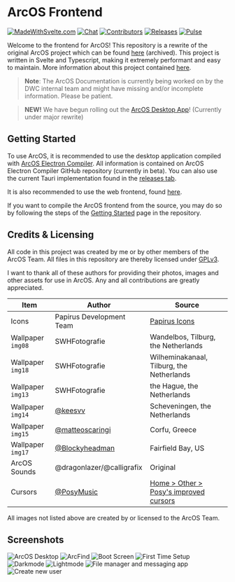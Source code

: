 # ArcOS Frontend

[![MadeWithSvelte.com](https://madewithsvelte.com/storage/repo-shields/4407-shield.svg)](https://madewithsvelte.com/p/arcos/shield-link)
[![Chat](https://img.shields.io/discord/1082383732637450320?label=Community&logo=discord)](https://discord.gg/ARjRM6uNqf)
[![Contributors](https://img.shields.io/github/contributors/IzK-ArcOS/ArcOS-Frontend)](https://github.com/IzK-ArcOS/ArcOS-Frontend/graphs/contributors)
[![Releases](https://raster.shields.io/github/v/release/IzK-ArcOS/ArcOS-Frontend.svg)](https://github.com/IzK-ArcOS/ArcOS-Frontend/releases)
[![Pulse](https://img.shields.io/github/commit-activity/m/IzK-ArcOS/ArcOS-Frontend)](https://github.com/badges/IzK-ArcOS/ArcOS-Frontend)

Welcome to the frontend for ArcOS! This repository is a rewrite of the original ArcOS project which can be found [here](https://github.com/IzK-ArcOS/ArcOS-Environment) (archived). This project is written in Svelte and Typescript, making it extremely performant and easy to maintain. More information about this project contained [here](https://github.com/IzK-ArcOS?view_as=public).

> **Note**: The ArcOS Documentation is currently being worked on by the DWC internal team and might have missing and/or incomplete information. Please be patient.

> **NEW!** We have begun rolling out the [ArcOS Desktop App](https://github.com/IzK-ArcOS/ArcOS-Frontend/releases)! (Currently under major rewrite)

## Getting Started

To use ArcOS, it is recommended to use the desktop application compiled with [ArcOS Electron Compiler](https://github.com/IzK-ArcOS/ArcOS-Electron-Compiler). All information is contained on ArcOS Electron Compiler GitHub repository (currently in beta). You can also use the current Tauri implementation found in the [releases tab](https://github.com/IzK-ArcOS/ArcOS-Frontend/releases/).

It is also recommended to use the web frontend, found [here](https://izk-arcos.nl/web/).

If you want to compile the ArcOS frontend from the source, you may do so by following the steps of the [Getting Started](docs/Getting%20Started.md) page in the repository.

## Credits & Licensing

All code in this project was created by me or by other members of the ArcOS Team. All files in this repository are thereby licensed under [GPLv3](./LICENSE).

I want to thank all of these authors for providing their photos, images and other assets for use in ArcOS. Any and all contributions are greatly appreciated.

| Item              | Author                                               | Source                                                                           |
| ----------------- | ---------------------------------------------------- | -------------------------------------------------------------------------------- |
| Icons             | Papirus Development Team                             | [Papirus Icons](https://github.com/PapirusDevelopmentTeam/papirus-icon-theme)    |
| Wallpaper `img08` | SWHFotografie                                        | Wandelbos, Tilburg, the Netherlands                                              |
| Wallpaper `img18` | SWHFotografie                                        | Wilheminakanaal, Tilburg, the Netherlands                                        |
| Wallpaper `img13` | SWHFotografie                                        | the Hague, the Netherlands                                                       |
| Wallpaper `img14` | [@keesvv](https://github.com/keesvv)                 | Scheveningen, the Netherlands                                                    |
| Wallpaper `img15` | [@matteoscaringi](https://github.com/matteoscaringi) | Corfu, Greece                                                                    |
| Wallpaper `img17` | [@Blockyheadman](https://github.com/blockyheadman)  | Fairfield Bay, US                                                                |
| ArcOS Sounds      | @dragonlazer/@calligrafix                            | Original                                                                         |
| Cursors           | [@PosyMusic](https://www.youtube.com/@PosyMusic)     | [Home > Other > Posy's improved cursors](http://www.michieldb.nl/other/cursors/) |

All images not listed above are created by or licensed to the ArcOS Team.

## Screenshots

![ArcOS Desktop](https://user-images.githubusercontent.com/76709090/223267524-aca68c8f-dcd2-4e27-99b7-8d6442ba2fc3.png)
![ArcFind](https://user-images.githubusercontent.com/76709090/223268177-4ef2be20-8f40-4401-9fd5-841f1236c827.png)
![Boot Screen](https://user-images.githubusercontent.com/76709090/223268411-da2675e1-03ec-4e34-b3cc-e14e02a29402.png)
![First Time Setup](https://user-images.githubusercontent.com/76709090/223268591-4b1ec5f8-9277-4f36-82d9-0051adbf7931.png)
![Darkmode](https://user-images.githubusercontent.com/76709090/223270165-513f63ad-0eec-4c66-a3dc-e353d057dddd.png)
![Lightmode](https://user-images.githubusercontent.com/76709090/223270414-c3f137a6-7feb-43e0-a556-9051098c01b9.png)
![File manager and messaging app](https://user-images.githubusercontent.com/76709090/223271853-cb539319-fb3b-479b-a4aa-c62ecd3d737e.png)
![Create new user](https://user-images.githubusercontent.com/76709090/223274923-8cde40bf-7960-4940-b917-cc42538efaff.png)

